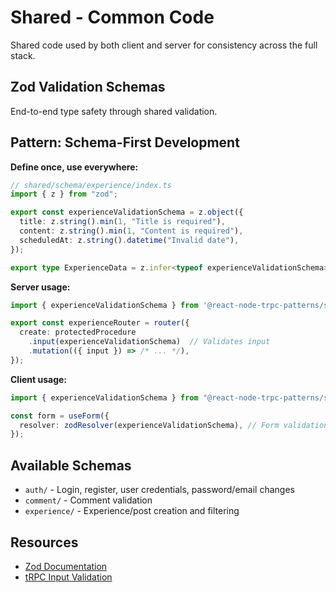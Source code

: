 # Shared - Common Code

Shared code used by both client and server for consistency across the full stack.

## Zod Validation Schemas

End-to-end type safety through shared validation.

## Pattern: Schema-First Development

**Define once, use everywhere:**

```ts
// shared/schema/experience/index.ts
import { z } from "zod";

export const experienceValidationSchema = z.object({
  title: z.string().min(1, "Title is required"),
  content: z.string().min(1, "Content is required"),
  scheduledAt: z.string().datetime("Invalid date"),
});

export type ExperienceData = z.infer<typeof experienceValidationSchema>;
```

**Server usage:**

```ts
import { experienceValidationSchema } from '@react-node-trpc-patterns/shared';

export const experienceRouter = router({
  create: protectedProcedure
    .input(experienceValidationSchema)  // Validates input
    .mutation(({ input }) => /* ... */),
});
```

**Client usage:**

```ts
import { experienceValidationSchema } from "@react-node-trpc-patterns/shared";

const form = useForm({
  resolver: zodResolver(experienceValidationSchema), // Form validation
});
```

## Available Schemas

- `auth/` - Login, register, user credentials, password/email changes
- `comment/` - Comment validation
- `experience/` - Experience/post creation and filtering

## Resources

- [Zod Documentation](https://zod.dev)
- [tRPC Input Validation](https://trpc.io/docs/server/validators)
